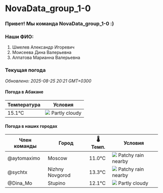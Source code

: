 # NovaData_group_1-0
### Привет! Мы команда NovaData_group_1-0 :)

### Наши ФИО:
1. Шмелев Александр Игоревич
2. Моисеева Дина Валерьевна
3. Алпатова Марианна Валерьевна

### Текущая погода
<!-- WEATHER:START -->
_Обновлено: 2025-08-25 20:21 GMT+0300_

#### Погода в Абакане

| Температура | Условия |
|-------------|----------|
| 15.1°C     | ![](https://cdn.weatherapi.com/weather/64x64/night/116.png) Partly cloudy |

#### Погода в наших городах

| Член команды  | Город               | 🌡️ Темп.  | Условия          |
|---------------|---------------------|-----------|--------------------|
| @aytomaximo    | Moscow              |   11.0°C | ![](https://cdn.weatherapi.com/weather/64x64/night/176.png) Patchy rain nearby |
| @sychtx        | Nizhny Novgorod     |   13.3°C | ![](https://cdn.weatherapi.com/weather/64x64/night/176.png) Patchy rain nearby |
| @Dina_Mo       | Stupino             |   12.1°C | ![](https://cdn.weatherapi.com/weather/64x64/night/116.png) Partly cloudy |

<!-- WEATHER:END -->
